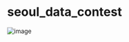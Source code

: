 # seoul_data_contest
![image](https://user-images.githubusercontent.com/74717033/135744700-47993f92-2ad0-4b31-bf1f-64e1e24de6f5.png)
